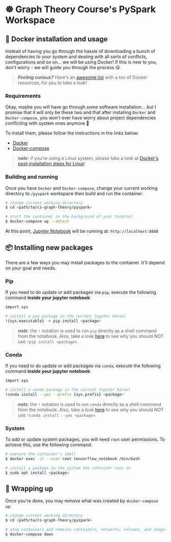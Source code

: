 # ☸️ Graph Theory Course's PySpark Workspace

## 🐳 Docker installation and usage

Instead of having you go through the hassle of downloading a bunch of dependencies to your system and dealing with all sorts of conflicts, configurations and so on... we will be using Docker! If this is new to you, don't worry - we will guide you through the process 😜

>**_Feeling curious?_** Here's an [awesome list](https://github.com/veggiemonk/awesome-docker#what-is-docker) with a ton of Docker resources, for you to take a look!

### Requirements

Okay, maybe you will have go through _some_ software installation... but I promise that it will only be these two and that after installing `Docker` and `Docker-compose`, you won't ever have worry about project dependencies conflicting with system ones anymore 🤩

To install them, please follow the instructions in the links below:

- [Docker](https://docs.docker.com/get-docker/)
- [Docker-compose](https://docs.docker.com/compose/install/)

> **_note_**: if you're using a Linux system, please take a look at [Docker's post-installation steps for Linux](https://docs.docker.com/engine/install/linux-postinstall/)!

### Building and running

Once you have `Docker` and `Docker-compose`, change your current working directory to `/pyspark` workspace then build and run the container:

```bash
# change current working directory
$ cd <path/to/cs-graph-theory/pyspark>

# start the container in the background of your terminal
$ docker-compose up --detach
```

At this point, [Jupyter Notebook](https://jupyter.org) will be running at: `http://localhost:8888`

## 📦 Installing new packages

There are a few ways you may install packages to the container. It'll depend on your goal and needs.

### Pip

If you need to do update or add packages via `pip`, execute the following command **inside your jupyter notebook**:

```bash
import sys

# install a pip package in the current Jupyter kernel
!{sys.executable} -m pip install <package>
```

> _**note**_: the `!` notation is used to run `pip` directly as a shell command from the notebook. Also, take a look [here](https://jakevdp.github.io/blog/2017/12/05/installing-python-packages-from-jupyter/) to see why you should NOT use `!pip install <package>`.

### Conda

If you need to do update or add packages via `conda`, execute the following command **inside your jupyter notebook**:

```bash
import sys

# install a conda package in the current Jupyter kernel
!conda install --yes --prefix {sys.prefix} <package>
```

> _**note**_: the `!` notation is used to run `conda` directly as a shell command from the notebook. Also, take a look [here](https://jakevdp.github.io/blog/2017/12/05/installing-python-packages-from-jupyter/) to see why you should NOT use `!conda install --yes <package>`.

### System

To add or update system packages, you will need `root` user permissions. To achieve this, use the following command:

```bash
# execute the container's shell
$ docker exec -it --user root tensorflow_notebook /bin/bash

# install a package to the system the container runs on
$ sudo apt install <package>
```

## 👋 Wrapping up

Once you're done, you may remove what was created by `docker-compose up`:

```bash
# change current working directory
$ cd <path/to/cs-graph-theory/pyspark>

# stop containers and removes containers, networks, volumes, and images created by `docker-compose up`
$ docker-compose down
```
